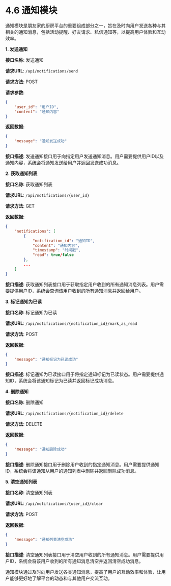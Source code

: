 # 4.6 通知模块

通知模块是朋友家的厨房平台的重要组成部分之一，旨在及时向用户发送各种与其相关的通知消息，包括活动提醒、好友请求、私信通知等，以提高用户体验和互动效率。

**1. 发送通知**

**接口名称**: 发送通知

**请求URL**: `/api/notifications/send`

**请求方法**: POST

**请求参数**:

```json
{
    "user_id": "用户ID",
    "content": "通知内容"
}
```

**返回数据**:

```json
{
    "message": "通知发送成功"
}
```

**接口描述**: 发送通知接口用于向指定用户发送通知消息。用户需要提供用户ID以及通知内容，系统会将通知发送给用户并返回发送成功消息。

**2. 获取通知列表**

**接口名称**: 获取通知列表

**请求URL**: `/api/notifications/{user_id}`

**请求方法**: GET

**返回数据**:

```json
{
    "notifications": [
        {
            "notification_id": "通知ID",
            "content": "通知内容",
            "timestamp": "时间戳",
            "read": true/false
        },
        ...
    ]
}
```

**接口描述**: 获取通知列表接口用于获取指定用户收到的所有通知消息列表。用户需要提供用户ID，系统会查询该用户收到的所有通知消息并返回给用户。

**3. 标记通知为已读**

**接口名称**: 标记通知为已读

**请求URL**: `/api/notifications/{notification_id}/mark_as_read`

**请求方法**: POST

**返回数据**:

```json
{
    "message": "通知标记为已读成功"
}
```

**接口描述**: 标记通知为已读接口用于将指定通知标记为已读状态。用户需要提供通知ID，系统会将该通知标记为已读并返回标记成功消息。

**4. 删除通知**

**接口名称**: 删除通知

**请求URL**: `/api/notifications/{notification_id}/delete`

**请求方法**: DELETE

**返回数据**:

```json
{
    "message": "通知删除成功"
}
```

**接口描述**: 删除通知接口用于删除用户收到的指定通知消息。用户需要提供通知ID，系统会将该通知从用户的通知列表中删除并返回删除成功消息。

**5. 清空通知列表**

**接口名称**: 清空通知列表

**请求URL**: `/api/notifications/{user_id}/clear`

**请求方法**: POST

**返回数据**:

```json
{
    "message": "通知列表清空成功"
}
```

**接口描述**: 清空通知列表接口用于清空用户收到的所有通知消息。用户需要提供用户ID，系统会将该用户收到的所有通知消息清空并返回清空成功消息。

通知模块通过及时向用户发送各类通知消息，提高了用户的互动效率和体验，让用户能够更好地了解平台的动态和与其他用户交流互动。
